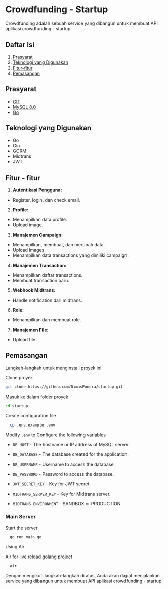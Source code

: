 # Crowdfunding - Startup

Crowdfunding adalah sebuah service yang dibangun untuk membuat API aplikasi crowdfunding - startup.

## Daftar Isi

1. [Prasyarat](#prasyarat)
2. [Teknologi yang Digunakan](#teknologi-yang-digunakan)
3. [Fitur-fitur](#fitur---fitur)
4. [Pemasangan](#pemasangan)

## Prasyarat

- [GIT](https://www.git-scm.com/downloads)
- [MySQL 8.0](https://dev.mysql.com/downloads/installer/)
- [Go](https://go.dev/)

## Teknologi yang Digunakan

- Go
- Gin
- GORM
- Midtrans
- JWT

## Fitur - fitur

1. **Autentikasi Pengguna:**

- Register, login, dan check email.

2. **Profile:**

- Menampilkan data profile.
- Upload image.

3. **Manajemen Campaign:**

- Menampilkan, membuat, dan merubah data.
- Upload images.
- Menampilkan data transactions yang dimiliki campaign.

4. **Manajemen Transaction:**

- Menampilkan daftar transactions.
- Membuat transaction baru.

5. **Webhook Midtrans:**

- Handle notification dari midtrans.

6. **Role:**

- Menampilkan dan membuat role.

7. **Manajemen File:**

- Upload file.

## Pemasangan

Langkah-langkah untuk menginstall proyek ini.

Clone proyek

```bash
git clone https://github.com/DimasPondra/startup.git
```

Masuk ke dalam folder proyek

```bash
cd startup
```

Create configuration file

```bash
  cp .env.example .env
```

Modify `.env` to Configure the following variables

- `DB_HOST` - The hostname or IP address of MySQL server.
- `DB_DATABASE` - The database created for the application.
- `DB_USERNAME` - Username to access the database.
- `DB_PASSWORD` - Password to access the database.

- `JWT_SECRET_KEY` - Key for JWT secret.
- `MIDTRANS_SERVER_KEY` - Key for Midtrans server.
- `MIDTRANS_ENVIRONMENT` - SANDBOX or PRODUCTION.

### Main Server

Start the server

```bash
  go run main.go
```

Using Air

[Air for live reload golang project](https://github.com/cosmtrek/air)

```bash
  air
```

Dengan mengikuti langkah-langkah di atas, Anda akan dapat menjalankan service yang dibangun untuk membuat API aplikasi crowdfunding - startup.
